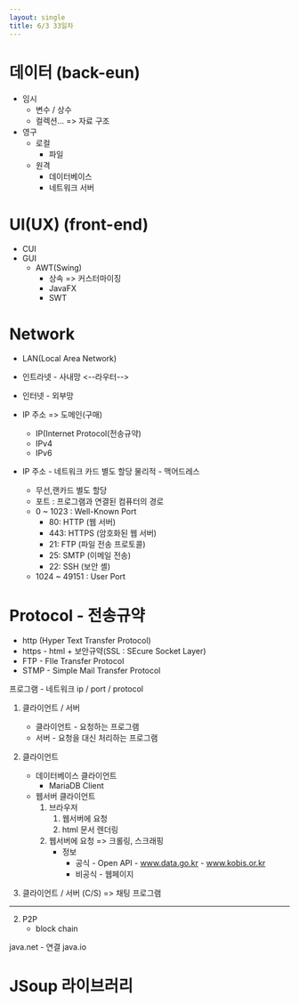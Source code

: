 ```yaml
---
layout: single
title: 6/3 33일차
---
```

# 데이터 (back-eun)
- 임시
  - 변수 / 상수
  - 컬렉션... => 자료 구조
- 영구
  - 로컬
      - 파일
  - 원격
      - 데이터베이스
      - 네트워크 서버
# UI(UX) (front-end)
  - CUI
  - GUI
    - AWT(Swing)
      - 상속 => 커스터마이징
      - JavaFX
      - SWT
# Network
- LAN(Local Area Network)

- 인트라넷 - 사내망
<--라우터-->
- 인터넷 - 외부망

- IP 주소 => 도메인(구매)
  - IP(Internet Protocol(전송규약)
  - IPv4
  - IPv6

- IP 주소 - 네트워크 카드 별도 할당
         물리적 - 맥어드레스
  - 무선,랜카드 별도 할당
  - 포트 : 프로그램과 연결된 컴퓨터의 경로
  - 0 ~ 1023 : Well-Known Port
      - 80: HTTP (웹 서버)
      - 443: HTTPS (암호화된 웹 서버)
      - 21: FTP (파일 전송 프로토콜)
      - 25: SMTP (이메일 전송)
      - 22: SSH (보안 셸)
  - 1024 ~ 49151 : User Port

# Protocol - 전송규약
- http (Hyper Text Transfer Protocol)
- https - html + 보안규약(SSL : SEcure Socket Layer)
- FTP - FIle Transfer Protocol
- STMP - Simple Mail Transfer Protocol

프로그램 - 네트워크
      ip / port / protocol

1. 클라이언트 / 서버
   - 클라이언트  - 요청하는 프로그램
   - 서버  -  요청을 대신 처리하는 프로그램
  
  1. 클라이언트
     - 데이터베이스 클라이언트
       - MariaDB Client
     - 웹서버 클라이언트
       1. 브라우저
          1. 웹서버에 요청
          2. html 문서 렌더링
       2. 웹서버에 요청 => 크롤링, 스크래핑
            - 정보
              - 공식 - Open API
                         - www.data.go.kr
                         - www.kobis.or.kr
              - 비공식 - 웹페이지
          
        
  2. 클라이언트 / 서버 (C/S)
         => 채팅 프로그램
---
2. P2P
   - block chain

java.net - 연결
java.io

# JSoup 라이브러리





  

